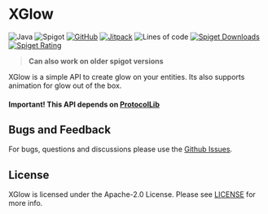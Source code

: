 # XGlow

![Java](https://img.shields.io/badge/Java-8%2B-brightgreen)
![Spigot](https://img.shields.io/badge/Tested%20on-Spigot%201.16.3-informational)
[![GitHub](https://img.shields.io/github/license/Xezard/XGlow)](https://github.com/Xezard/XGlow/blob/master/LICENSE) 
[![Jitpack](https://jitpack.io/v/Xezard/XGlow.svg)](https://jitpack.io/#Xezard/XGlow) 
![Lines of code](https://img.shields.io/tokei/lines/github/Xezard/XGlow?label=lines%20of%20code) 
[![Spiget Downloads](https://img.shields.io/spiget/downloads/85325)](https://www.spigotmc.org/resources/xglow.85325/) 
[![Spiget Rating](https://img.shields.io/spiget/rating/85325)](https://www.spigotmc.org/resources/xglow.85325/) 

> **Can also work on older spigot versions**

XGlow is a simple API to create glow on your entities. Its also supports animation for glow out of the box.

#### Important! This API depends on [ProtocolLib](https://github.com/dmulloy2/ProtocolLib)

## Bugs and Feedback

For bugs, questions and discussions please use the [Github Issues](https://github.com/Xezard/XGlow/issues).

## License
XGlow is licensed under the Apache-2.0 License. Please see [LICENSE](https://github.com/Xezard/XGlow/blob/master/LICENSE "LICENSE") for more info.
